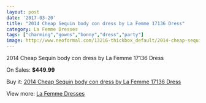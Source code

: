 ```yaml
---
layout: post
date: '2017-03-20'
title: "2014 Cheap Sequin body con dress by La Femme 17136 Dress"
category: La Femme Dresses
tags: ["charming","gowns","bonny","dress","party"]
image: http://www.neoformal.com/13216-thickbox_default/2014-cheap-sequin-body-con-dress-by-la-femme-17136-dress.jpg
---
```

2014 Cheap Sequin body con dress by La Femme 17136 Dress

On Sales: **$449.99**
<a href="https://www.neoformal.com/en/la-femme-dresses-2014/4605-2014-cheap-sequin-body-con-dress-by-la-femme-17136-dress.html"><amp-img layout="responsive" width="600" height="600" src="//www.neoformal.com/13216-thickbox_default/2014-cheap-sequin-body-con-dress-by-la-femme-17136-dress.jpg" alt="2014 Cheap Sequin body con dress by La Femme 17136 Dress 0" /></a>
<a href="https://www.neoformal.com/en/la-femme-dresses-2014/4605-2014-cheap-sequin-body-con-dress-by-la-femme-17136-dress.html"><amp-img layout="responsive" width="600" height="600" src="//www.neoformal.com/13217-thickbox_default/2014-cheap-sequin-body-con-dress-by-la-femme-17136-dress.jpg" alt="2014 Cheap Sequin body con dress by La Femme 17136 Dress 1" /></a>

Buy it: [2014 Cheap Sequin body con dress by La Femme 17136 Dress](https://www.neoformal.com/en/la-femme-dresses-2014/4605-2014-cheap-sequin-body-con-dress-by-la-femme-17136-dress.html "2014 Cheap Sequin body con dress by La Femme 17136 Dress")

View more: [La Femme Dresses](https://www.neoformal.com/en/56-la-femme-dresses-2014 "La Femme Dresses")